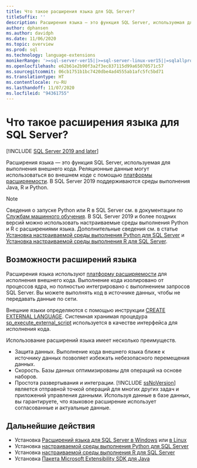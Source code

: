 ```yaml
---
title: Что такое расширения языка для SQL Server?
titleSuffix: ''
description: Расширения языка — это функция SQL Server, используемая для выполнения внешнего кода. В SQL Server поддерживаются Java, R и Python. Реляционные данные могут использоваться во внешнем коде с помощью платформы расширяемости.
author: dphansen
ms.author: davidph
ms.date: 11/06/2020
ms.topic: overview
ms.prod: sql
ms.technology: language-extensions
monikerRange: '>=sql-server-ver15||>=sql-server-linux-ver15||=sqlallproducts-allversions'
ms.openlocfilehash: e62b61e2b90f3a2f3ec837115d99a65070571c57
ms.sourcegitcommit: 06cb1751b1bc7420dbe4ad4555ab1afc5fc5bd71
ms.translationtype: HT
ms.contentlocale: ru-RU
ms.lasthandoff: 11/07/2020
ms.locfileid: "94361755"
---
```

# <a name="what-is-sql-server-language-extensions"></a>Что такое расширения языка для SQL Server?
[!INCLUDE [SQL Server 2019 and later](../includes/applies-to-version/sqlserver2019.md)]

Расширения языка — это функция SQL Server, используемая для выполнения внешнего кода. Реляционные данные могут использоваться во внешнем коде с помощью [платформы расширяемости](concepts/extensibility-framework.md). В SQL Server 2019 поддерживаются среды выполнения Java, R и Python.

> [!NOTE]
> Сведения о запуске Python или R в SQL Server см. в документации по [Службам машинного обучения](../machine-learning/sql-server-machine-learning-services.md). В SQL Server 2019 и более поздних версий можно использовать настраиваемые среды выполнения Python и R с расширениями языка. Дополнительные сведения см. в статье [Установка настраиваемой среды выполнения Python для SQL Server](../machine-learning/install/custom-runtime-python.md) и [Установка настраиваемой среды выполнения R для SQL Server](../machine-learning/install/custom-runtime-r.md).

## <a name="what-you-can-do-with-language-extensions"></a>Возможности расширений языка

Расширения языка используют [платформу расширяемости](concepts/extensibility-framework.md) для исполнения внешнего кода. Выполнение кода изолировано от процессов ядра, но полностью интегрировано с выполнением запросов SQL Server. Вы можете выполнять код в источнике данных, чтобы не передавать данные по сети.

Внешние языки определяются с помощью инструкции [CREATE EXTERNAL LANGUAGE](../t-sql/statements/create-external-language-transact-sql.md). Системная хранимая процедура [sp_execute_external_script](../relational-databases/system-stored-procedures/sp-execute-external-script-transact-sql.md) используется в качестве интерфейса для исполнения кода.

Использование расширений языка имеет несколько преимуществ.

+ Защита данных. Выполнение кода внешнего языка ближе к источнику данных позволяет избежать небезопасного перемещения данных.
+ Скорость. Базы данных оптимизированы для операций на основе наборов. 
+ Простота развертывания и интеграции. [!INCLUDE [ssNoVersion](../includes/ssnoversion-md.md)] является отправной точкой операций для многих других задач и приложений управления данными. Используя данные в базе данных, вы гарантируете, что языковое расширение использует согласованные и актуальные данные.

## <a name="next-steps"></a>Дальнейшие действия

+ Установка [Расширений языка для SQL Server в Windows](install/windows-java.md) или [в Linux](../linux/sql-server-linux-setup-language-extensions-java.md)
+ Установка [настраиваемой среды выполнения Python для SQL Server](../machine-learning/install/custom-runtime-python.md)
+ Установка [настраиваемой среды выполнения R для SQL Server](../machine-learning/install/custom-runtime-r.md)
+ Установка [Пакета Microsoft Extensibility SDK для Java](how-to/extensibility-sdk-java-sql-server.md)
